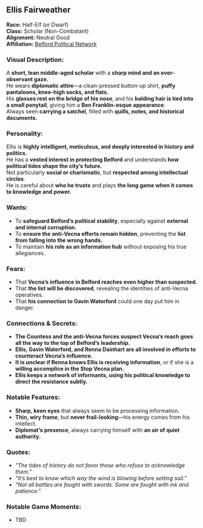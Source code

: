## Ellis Fairweather  

**Race:** Half-Elf (or Dwarf)  
**Class:** Scholar (Non-Combatant)  
**Alignment:** Neutral Good  
**Affiliation:** [Belford Political Network](../factions/BelfordPolitics.md)  

### **Visual Description:**  
A **short, lean middle-aged scholar** with a **sharp mind and an ever-observant gaze.**  
He wears **diplomatic attire**—a clean-pressed button-up shirt, **puffy pantaloons, knee-high socks, and flats.**  
His **glasses rest on the bridge of his nose**, and his **balding hair is tied into a small ponytail**, giving him a **Ben Franklin-esque appearance**.  
Always seen **carrying a satchel**, filled with **quills, notes, and historical documents.**  

### **Personality:**  
Ellis is **highly intelligent, meticulous, and deeply interested in history and politics.**  
He has a **vested interest in protecting Belford** and understands **how political tides shape the city’s future.**  
Not particularly **social or charismatic**, but **respected among intellectual circles**.  
He is careful about **who he trusts** and plays **the long game when it comes to knowledge and power.**  

### **Wants:**  
- To **safeguard Belford’s political stability**, especially against **external and internal corruption.**  
- To **ensure the anti-Vecna efforts remain hidden**, preventing the **list from falling into the wrong hands.**  
- To maintain **his role as an information hub** without exposing his true allegiances.  

### **Fears:**  
- That **Vecna’s influence in Belford reaches even higher than suspected.**  
- That **the list will be discovered**, revealing the identities of anti-Vecna operatives.  
- That **his connection to Gavin Waterford** could one day put him in danger.  

### **Connections & Secrets:**  
- **The Countess and the anti-Vecna forces suspect Vecna’s reach goes all the way to the top of Belford’s leadership.**  
- **Ellis, Gavin Waterford, and Renna Dainhart are all involved in efforts to counteract Vecna’s influence.**  
- **It is unclear if Renna knows Ellis is receiving information**, or if she is a **willing accomplice in the Stop Vecna plan.**  
- **Ellis keeps a network of informants, using his political knowledge to direct the resistance subtly.**  

### **Notable Features:**  
- **Sharp, keen eyes** that always seem to be processing information.  
- **Thin, wiry frame**, but **never frail-looking**—his energy comes from his intellect.  
- **Diplomat’s presence**, always carrying himself with **an air of quiet authority.**  

### **Quotes:**  
- *"The tides of history do not favor those who refuse to acknowledge them."*  
- *"It’s best to know which way the wind is blowing before setting sail."*  
- *"Not all battles are fought with swords. Some are fought with ink and patience."*  

### **Notable Game Moments:**  
- TBD  
